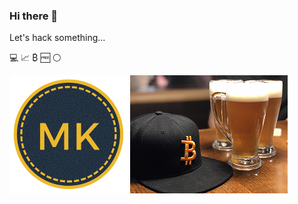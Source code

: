 ### Hi there 👋

Let's hack something...

:computer: :chart_with_upwards_trend: ₿ :free: :white_circle: 

![mk logo](https://github.com/Marfusios/marfusios/blob/master/logo_maze_circle_189.png)
![bitcoin beer](https://github.com/Marfusios/marfusios/raw/master/btc_beer2.png)

<!--
**Marfusios/marfusios** is a ✨ _special_ ✨ repository because its `README.md` (this file) appears on your GitHub profile.

Here are some ideas to get you started:

- 🔭 I’m currently working on ...
- 🌱 I’m currently learning ...
- 👯 I’m looking to collaborate on ...
- 🤔 I’m looking for help with ...
- 💬 Ask me about ...
- 📫 How to reach me: ...
- 😄 Pronouns: ...
- ⚡ Fun fact: ...
-->
